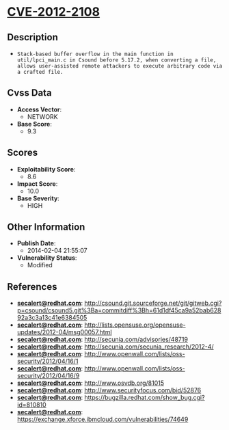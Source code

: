 
# [CVE-2012-2108](https://cve.mitre.org/cgi-bin/cvename.cgi?name=CVE-2012-2108)

## Description

- `Stack-based buffer overflow in the main function in util/lpci_main.c in Csound before 5.17.2, when converting a file, allows user-assisted remote attackers to execute arbitrary code via a crafted file.`

## Cvss Data

- **Access Vector**:
  - NETWORK
- **Base Score**:
  - 9.3

## Scores

- **Exploitability Score**:
  - 8.6
- **Impact Score**:
  - 10.0
- **Base Severity**:
  - HIGH

## Other Information

- **Publish Date**:
  - 2014-02-04 21:55:07
- **Vulnerability Status**:
  - Modified

## References

- **secalert@redhat.com**: http://csound.git.sourceforge.net/git/gitweb.cgi?p=csound/csound5.git%3Ba=commitdiff%3Bh=61d1df45ca9a52bab62892a3c3a13c41e6384505
- **secalert@redhat.com**: http://lists.opensuse.org/opensuse-updates/2012-04/msg00057.html
- **secalert@redhat.com**: http://secunia.com/advisories/48719
- **secalert@redhat.com**: http://secunia.com/secunia_research/2012-4/
- **secalert@redhat.com**: http://www.openwall.com/lists/oss-security/2012/04/16/1
- **secalert@redhat.com**: http://www.openwall.com/lists/oss-security/2012/04/16/9
- **secalert@redhat.com**: http://www.osvdb.org/81015
- **secalert@redhat.com**: http://www.securityfocus.com/bid/52876
- **secalert@redhat.com**: https://bugzilla.redhat.com/show_bug.cgi?id=810810
- **secalert@redhat.com**: https://exchange.xforce.ibmcloud.com/vulnerabilities/74649
